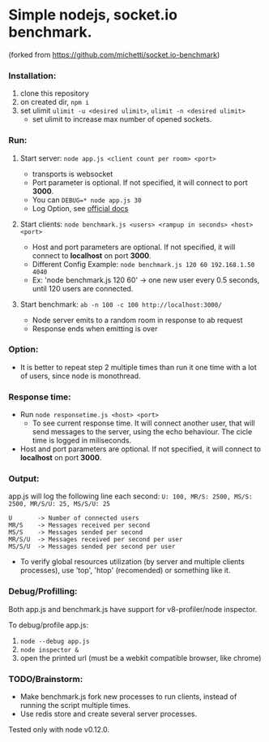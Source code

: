 # Simple nodejs, socket.io benchmark.
(forked from https://github.com/michetti/socket.io-benchmark)


### Installation:
1. clone this repository
1. on created dir, `npm i`
1. set ulimit `ulimit -u <desired ulimit>`, `ulimit -n <desired ulimit>`
	* set ulimit to increase max number of opened sockets.


### Run:
1. Start server: `node app.js <client count per room> <port>`
	* transports is websocket
	* Port parameter is optional. If not specified, it will connect to port **3000**.
	* You can `DEBUG=* node app.js 30`
	* Log Option, see [official docs](http://socket.io/docs/migrating-from-0-9/#log-differences)

1. Start clients: `node benchmark.js <users> <rampup in seconds> <host> <port>`
	* Host and port parameters are optional. If not specified, it will connect to **localhost** on port **3000**.
	* Different Config Example: `node benchmark.js 120 60 192.168.1.50 4040`
	* Ex: 'node benchmark.js 120 60' -> one new user every 0.5 seconds, until 120 users are connected.

1. Start benchmark: `ab -n 100 -c 100 http://localhost:3000/`
	* Node server emits to a random room in response to ab request
	* Response ends when emitting is over


### Option:
* It is better to repeat step 2 multiple times than run it one time with a lot of users, since node is monothread.


### Response time:
* Run `node responsetime.js <host> <port>`
	* To see current response time. It will connect another user, that will send messages to the server, using the echo behaviour. The cicle time is logged in miliseconds.
* Host and port parameters are optional. If not specified, it will connect to **localhost** on port **3000**.

### Output:
app.js will log the following line each second:
`U: 100, MR/S: 2500, MS/S: 2500, MR/S/U: 25, MS/S/U: 25`

```
U       -> Number of connected users
MR/S    -> Messages received per second
MS/S    -> Messages sended per second
MR/S/U  -> Messages received per second per user
MS/S/U  -> Messages sended per second per user
```

* To verify global resources utilization (by server and multiple clients processes), use 'top', 'htop' (recomended) or something like it.


### Debug/Profilling:
Both app.js and benchmark.js have support for v8-profiler/node inspector.

To debug/profile app.js:

1. `node --debug app.js`
1. `node inspector &`
1. open the printed url (must be a webkit compatible browser, like chrome)


### TODO/Brainstorm:
* Make benchmark.js fork new processes to run clients, instead of running the script multiple times.
* Use redis store and create several server processes.


Tested only with node v0.12.0.
